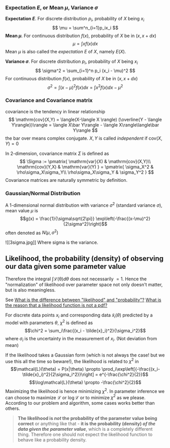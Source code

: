 ### Expectation $E$, or Mean $\mu$, Variance $\sigma$
**Expectation $E$**. For discrete distribution $p_i$, probability of $X$ being $x_i$
$$
\mu = \sum^n_{i=1}p_ix_i
$$
**Mean $\mu$**. For continuous distribution $f(x)$, probability of $X$ be in $(x, x+dx)$
$$
\mu = \int xf(x)dx
$$
Mean $\mu$ is also called the *expectation* $E$ of $X$, namely $E(X)$.

**Variance $\sigma$**. For discrete distribution $p_i$, probability of $X$ being $x_i$
$$
\sigma^2 = \sum_{i=1}^n p_i (x_i - \mu)^2
$$
For continuous distribution $f(x)$, probability of $X$ be in $(x, x+dx)$
$$
\sigma^2 = \int (x-\mu)^2 f(x)dx = \int x^2f(x)dx - \mu^2
$$
### Covariance and Covariance matrix
covariance is the tendency in linear relationship
$$
\mathrm{cov}(X,Y) = \langle(X-\langle X \rangle) (\overline{Y - \langle Y\rangle})\rangle = \langle X\bar Y\rangle - \langle X\rangle\langle\bar Y\rangle
$$
the bar over means complex conjugate. $X, Y$ is called *independent* if $\text{cov}(X,Y)=0$

In 2-dimension, covariance matrix $\Sigma$ is defined as
$$
\Sigma := \pmatrix{
\mathrm{var}(X) & \mathrm{cov}(X,Y)\\
\mathrm{cov}(Y,X) & \mathrm{var}(Y)
}
= \pmatrix{
\sigma_X^2 & \rho\sigma_X\sigma_Y\\
\rho\sigma_X\sigma_Y & \sigma_Y^2
}
$$
Covariance matrices are naturally symmetric by definition. 

### Gaussian/Normal Distribution
A 1-dimensional normal distribution with variance $\sigma^2$ (standard variance $\sigma$), mean value $\mu$ is
$$g(x) = \frac{1}{\sigma\sqrt{2\pi}} \exp\left(-\frac{(x-\mu)^2}{2\sigma^2}\right)$$
often denoted as $N(\mu, \sigma^2)$

![[3sigma.jpg]]
Where sigma is the variance.

## Likelihood, the probability (density) of observing our data given some parameter value
Therefore the integral $\int \mathcal{L(\theta)} d\theta$ does not necessarily $= 1$. Hence the "normalization" of likelihood over parameter space not only doesn't matter, but is also meaningless. 

See
[What is the difference between "likelihood" and "probability"?](https://stats.stackexchange.com/questions/2641/what-is-the-difference-between-likelihood-and-probability)
[What is the reason that a likelihood function is not a pdf?](https://stats.stackexchange.com/questions/31238/what-is-the-reason-that-a-likelihood-function-is-not-a-pdf)

For discrete data points $x_i$ and corresponding data $\tilde{x}_i(\theta)$ predicted by a model with parameters $\theta$, $\chi^2$ is defined as
$$\chi^2 = \sum_i\frac{(x_i - \tilde{x}_i)^2}{\sigma_i^2}$$
where $\sigma_i$ is the uncertainty in the measurement of $x_i$. (Not deviation from mean)

If the likelihood takes a Gaussian form (which is not always the case! but we use this all the time so beware!), the likelihood is related to $\chi^2$ in 
$$\mathcal{L}(\theta) = P(x|\theta) \propto \prod_i\exp\left[{-\frac{(x_i-\tilde{x}_i)^2}{2\sigma_i^2}}\right] = e^{-\frac{\chi^2}{2}}$$
$$\log\mathcal{L}(\theta)  \propto -\frac{\chi^2}{2}$$
Maximizing the likelihood is hence minimizing $\chi^2$. In parameter inference we can choose to maximize $\mathcal{L}$  or $\log\mathcal{L}$ or to minimize $\chi^2$ as we please. According to our problem and algorithm, some cases works better than others.

>**The likelihood is _not_ the probability of the parameter value being correct** or anything like that - **it is the probability (density) _of the data given the parameter value_**, which is a completely different thing. Therefore one should not expect the likelihood function to behave like a probability density.
